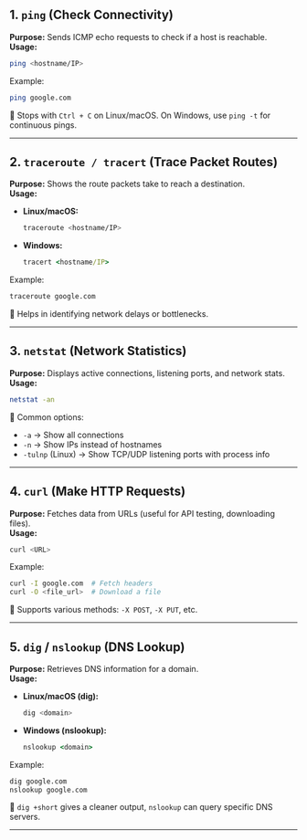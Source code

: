 ## 1. `ping` (Check Connectivity)
**Purpose:** Sends ICMP echo requests to check if a host is reachable.  
**Usage:**  
```bash
ping <hostname/IP>
```
Example:  
```bash
ping google.com
```
🔹 Stops with `Ctrl + C` on Linux/macOS. On Windows, use `ping -t` for continuous pings.

---

## 2. `traceroute / tracert` (Trace Packet Routes)
**Purpose:** Shows the route packets take to reach a destination.  
**Usage:**  
- **Linux/macOS:**  
  ```bash
  traceroute <hostname/IP>
  ```
- **Windows:**  
  ```cmd
  tracert <hostname/IP>
  ```
Example:  
```bash
traceroute google.com
```
🔹 Helps in identifying network delays or bottlenecks.

---

## 3. `netstat` (Network Statistics)
**Purpose:** Displays active connections, listening ports, and network stats.  
**Usage:**  
```bash
netstat -an
```
🔹 Common options:  
- `-a` → Show all connections  
- `-n` → Show IPs instead of hostnames  
- `-tulnp` (Linux) → Show TCP/UDP listening ports with process info  

---

## 4. `curl` (Make HTTP Requests)
**Purpose:** Fetches data from URLs (useful for API testing, downloading files).  
**Usage:**  
```bash
curl <URL>
```
Example:  
```bash
curl -I google.com  # Fetch headers
curl -O <file_url>  # Download a file
```
🔹 Supports various methods: `-X POST`, `-X PUT`, etc.

---

## 5. `dig` / `nslookup` (DNS Lookup)
**Purpose:** Retrieves DNS information for a domain.  
**Usage:**  
- **Linux/macOS (dig):**  
  ```bash
  dig <domain>
  ```
- **Windows (nslookup):**  
  ```cmd
  nslookup <domain>
  ```
Example:  
```bash
dig google.com
nslookup google.com
```
🔹 `dig +short` gives a cleaner output, `nslookup` can query specific DNS servers.

---
